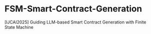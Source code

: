 # FSM-Smart-Contract-Generation
[IJCAI2025] Guiding LLM-based Smart Contract Generation with Finite State Machine
